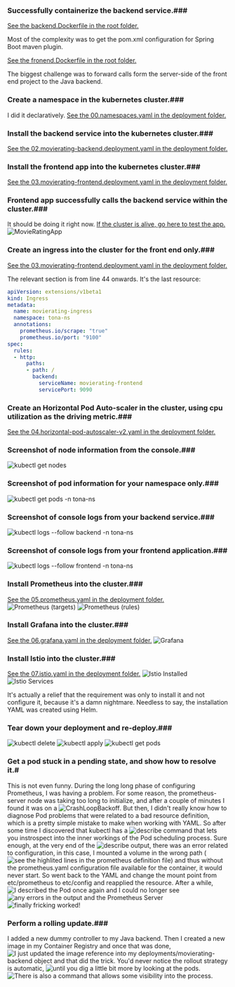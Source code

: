 ### Successfully containerize the backend service.###

[See the backend.Dockerfile in the root folder.](https://github.com/drivexcite/MovieRating/blob/master/backend.Dockerfile)

Most of the complexity was to get the pom.xml configuration for Spring Boot maven plugin.


[See the fronend.Dockerfile in the root folder.](https://github.com/drivexcite/MovieRating/blob/master/frontend.Dockerfile)

The biggest challenge was to forward calls form the server-side of the front end project to the Java backend.

### Create a namespace in the kubernetes cluster.###
I did it declaratively. [See the 00.namespaces.yaml in the deployment folder.](https://github.com/drivexcite/MovieRating/blob/master/deployment/00.namespaces.yaml)


### Install the backend service into the kubernetes cluster.###
[See the 02.movierating-backend.deployment.yaml in the deployment folder.](https://github.com/drivexcite/MovieRating/blob/master/deployment/02.movierating-backend.deployment.yaml)


### Install the frontend app into the kubernetes cluster.###
[See the 03.movierating-frontend.deployment.yaml in the deployment folder.](https://github.com/drivexcite/MovieRating/blob/master/deployment/03.movierating-frontend.deployment.yaml)

### Frontend app successfully calls the backend service within the cluster.###
It should be doing it right now. [If the cluster is alive, go here to test the app.](http://40.78.12.221/)
![MovieRatingApp](https://github.com/drivexcite/MovieRating/tree/master/images/MovieRatingApp.jpg)

### Create an ingress into the cluster for the front end only.###
[See the 03.movierating-frontend.deployment.yaml in the deployment folder.](https://github.com/drivexcite/MovieRating/blob/master/deployment/03.movierating-frontend.deployment.yaml)

The relevant section is from line 44 onwards. It's the last resource:
```yaml
apiVersion: extensions/v1beta1
kind: Ingress
metadata:
  name: movierating-ingress
  namespace: tona-ns
  annotations:
    prometheus.io/scrape: "true"
    prometheus.io/port: "9100"
spec:
  rules:
  - http:
      paths:
      - path: /
        backend:
          serviceName: movierating-frontend
		  servicePort: 9090
```
### Create an Horizontal Pod Auto-scaler in the cluster, using cpu utilization as the driving metric.###
[See the 04.horizontal-pod-autoscaler-v2.yaml in the deployment folder.](https://github.com/drivexcite/MovieRating/blob/master/deployment/04.horizontal-pod-autoscaler-v2.yaml)

### Screenshot of node information from the console.###
![kubectl get nodes](https://github.com/drivexcite/MovieRating/tree/master/images/kubectl-get-nodes.jpg)

### Screenshot of pod information for your namespace only.###
![kubectl get pods -n tona-ns](https://github.com/drivexcite/MovieRating/tree/master/images/kubectl-get-pods.jpg)

### Screenshot of console logs from your backend service.###
![kubectl logs --follow backend -n tona-ns](https://github.com/drivexcite/MovieRating/tree/master/images/kubectl-logs-follow-backend.jpg)

### Screenshot of console logs from your frontend application.###
![kubectl logs --follow frontend -n tona-ns](https://github.com/drivexcite/MovieRating/tree/master/images/kubectl-logs-follow-frontend.jpg)

### Install Prometheus into the cluster.###
[See the 05.prometheus.yaml in the deployment folder.](https://github.com/drivexcite/MovieRating/blob/master/deployment/05.prometheus.yaml)
![Prometheus (targets)](https://github.com/drivexcite/MovieRating/tree/master/images/PrometheusTargets.jpg)
![Prometheus (rules)](https://github.com/drivexcite/MovieRating/tree/master/images/PrometheusRules.jpg)

### Install Grafana into the cluster.###
[See the 06.grafana.yaml in the deployment folder.](https://github.com/drivexcite/MovieRating/blob/master/deployment/06.grafana.yaml)
![Grafana](https://github.com/drivexcite/MovieRating/tree/master/images/Grafana.jpg)

### Install Istio into the cluster.###
[See the 07.istio.yaml in the deployment folder.](https://github.com/drivexcite/MovieRating/blob/master/deployment/07.istio.yaml)
![Istio Installed](https://github.com/drivexcite/MovieRating/tree/master/images/IstioInstalled01.jpg)
![Istio Services](https://github.com/drivexcite/MovieRating/tree/master/images/IstioInstalled02.jpg)

It's actually a relief that the requirement was only to install it and not configure it, because it's a damn nightmare. Needless to say, the installation YAML was created using Helm.

### Tear down your deployment and re-deploy.###
![kubectl delete](https://github.com/drivexcite/MovieRating/tree/master/images/kubectl-delete.jpg)
![kubectl apply](https://github.com/drivexcite/MovieRating/tree/master/images/kubectl-apply.jpg)
![kubectl get pods](https://github.com/drivexcite/MovieRating/tree/master/images/kubectl-get-pods-after-recreate.jpg)

### Get a pod stuck in a pending state, and show how to resolve it.#
This is not even funny. During the long long phase of configuring Prometheus, I was having a problem. For some reason, the prometheus-server node was taking too long to initialize, and after a couple of minutes I found it was on a ![CrashLoopBackoff](https://github.com/drivexcite/MovieRating/tree/master/images/ProblemSolving1.jpg). But then, I didn't really know how to diagnose Pod problems that were related to a bad resource definition, which is a pretty simple mistake to make when working with YAML. So after some time I discovered that kubectl has a ![describe](https://github.com/drivexcite/MovieRating/tree/master/images/ProblemSolving2.jpg) command that lets you instrospect into the inner workings of the Pod scheduling process. Sure enough, at the very end of the ![describe output](https://github.com/drivexcite/MovieRating/tree/master/images/ProblemSolving3.jpg), there was an error related to configuration, in this case, I mounted a volume in the wrong path (![see the highlited lines](https://github.com/drivexcite/MovieRating/tree/master/images/ProblemSolving4.jpg) in the prometheus definition file) and thus without the prometheus.yaml configuration file available for the container, it would never start. So went back to the YAML and change the mount point from etc/prometheus to etc/config and reapplied the resource. After a while, ![I described](https://github.com/drivexcite/MovieRating/tree/master/images/ProblemSolving5.jpg) the Pod once again and I could no longer see ![any errors in the output](https://github.com/drivexcite/MovieRating/tree/master/images/ProblemSolving6.jpg) and the Prometheus Server ![finally fricking worked](https://github.com/drivexcite/MovieRating/tree/master/images/ProblemSolving6.jpg)!

### Perform a rolling update.###
I added a new dummy controller to my Java backend. Then I created a new image in my Container Registry and once that was done, ![I just updated the image reference](https://github.com/drivexcite/MovieRating/tree/master/images/RolloutDeployment1.jpg) into my deployments/movierating-backend object and that did the trick. You'd never notice the rollout strategy is automatic, ![until you dig a little bit more by looking at the pods](https://github.com/drivexcite/MovieRating/tree/master/images/RolloutDeployment2.jpg). ![There is also a command](https://github.com/drivexcite/MovieRating/tree/master/images/RolloutDeployment3.jpg) that allows some visibility into the process.